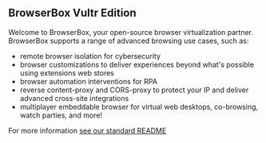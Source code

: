 ## BrowserBox Vultr Edition

Welcome to BrowserBox, your open-source browser virtualization partner. BrowserBox supports a range of advanced browsing use cases, such as:

- remote browser isolation for cybersecurity
- browser customizations to deliver experiences beyond what's possible using extensions web stores
- browser automation interventions for RPA
- reverse content-proxy and CORS-proxy to protect your IP and deliver advanced cross-site integrations 
- multiplayer embeddable browser for virtual web desktops, co-browsing, watch parties, and more!

For more information [see our standard README](https://github.com/BrowserBox/BrowserBox)

